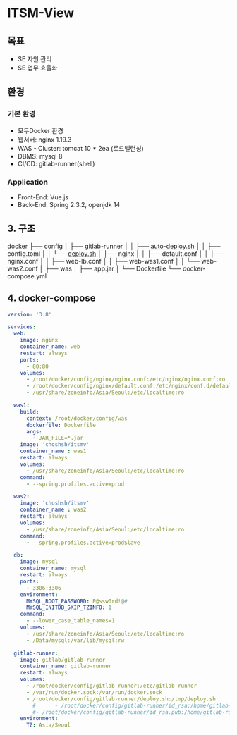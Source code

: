 # ITSM-View

## 목표

- SE 자원 관리
- SE 업무 효율화

## 환경

### 기본 환경

- 모두Docker 환경
- 웹서버: nginx 1.19.3
- WAS - Cluster: tomcat 10 * 2ea (로드밸런싱)
- DBMS: mysql 8
- CI/CD: gitlab-runner(shell)

### Application

- Front-End: Vue.js
- Back-End: Spring 2.3.2, openjdk 14

## 3. 구조

docker
├── config
│ ├── gitlab-runner
│ │ ├── [auto-deploy.sh](http://auto-deploy.sh/)
│ │ ├── config.toml
│ │ └── [deploy.sh](http://deploy.sh/)
│ ├── nginx
│ │ ├── default.conf
│ │ ├── nginx.conf
│ │ ├── web-lb.conf
│ │ ├── web-was1.conf
│ │ └── web-was2.conf
│ ├── was
│    ├── app.jar
│    └── Dockerfile
└── docker-compose.yml

## 4. docker-compose

```yaml
version: '3.8'

services:
  web:
    image: nginx
    container_name: web
    restart: always
    ports:
      - 80:80
    volumes:
      - /root/docker/config/nginx/nginx.conf:/etc/nginx/nginx.conf:ro
      - /root/docker/config/nginx/default.conf:/etc/nginx/conf.d/default.conf:ro
      - /usr/share/zoneinfo/Asia/Seoul:/etc/localtime:ro

  was1:
    build:
      context: /root/docker/config/was
      dockerfile: Dockerfile
      args:
        - JAR_FILE=*.jar
    image: 'choshsh/itsmv'
    container_name : was1
    restart: always
    volumes:
      - /usr/share/zoneinfo/Asia/Seoul:/etc/localtime:ro
    command:
      - --spring.profiles.active=prod

  was2:
    image: 'choshsh/itsmv'
    container_name : was2
    restart: always
    volumes:
      - /usr/share/zoneinfo/Asia/Seoul:/etc/localtime:ro
    command:
      - --spring.profiles.active=prodSlave

  db:
    image: mysql
    container_name: mysql
    restart: always
    ports:
      - 3306:3306
    environment:
      MYSQL_ROOT_PASSWORD: P@ssw0rd!@#
      MYSQL_INITDB_SKIP_TZINFO: 1
    command:
      - --lower_case_table_names=1
    volumes:
      - /usr/share/zoneinfo/Asia/Seoul:/etc/localtime:ro
      - /Data/mysql:/var/lib/mysql:rw

  gitlab-runner:
    image: gitlab/gitlab-runner
    container_name: gitlab-runner
    restart: always
    volumes:
      - /root/docker/config/gitlab-runner:/etc/gitlab-runner
      - /var/run/docker.sock:/var/run/docker.sock
      - /root/docker/config/gitlab-runner/deploy.sh:/tmp/deploy.sh
        #      - /root/docker/config/gitlab-runner/id_rsa:/home/gitlab-runner/.ssh/id_rsa
        #- /root/docker/config/gitlab-runner/id_rsa.pub:/home/gitlab-runner/.ssh/id_rsa.pub
    environment:
      TZ: Asia/Seoul
```
